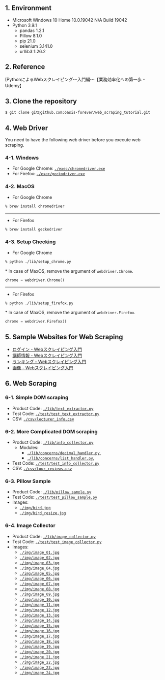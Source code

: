 ## 1. Environment

* Microsoft Windows 10 Home 10.0.19042 N/A Build 19042
* Python 3.9.1
  * pandas 1.2.1
  * Pillow 8.1.0
  * pip 21.0
  * selenium 3.141.0
  * urllib3 1.26.2

## 2. Reference

[PythonによるWebスクレイピング〜入門編〜【業務効率化への第一歩 - Udemy】

## 3. Clone the repository

```bash
$ git clone git@github.com:oasis-forever/web_scraping_tutorial.git
```

## 4. Web Driver

You need to have the following web driver before you execute web scraping.  

### 4-1. Windows

* For Google Chrome: [`./exec/chromedriver.exe`](https://github.com/oasis-forever/web_scraping_tutorial/blob/master/exec/chromedriver.exe)
* For Firefox: [`./exec/geckodriver.exe`](https://github.com/oasis-forever/web_scraping_tutorial/blob/master/exec/geckodriver.exe)

### 4-2. MacOS

* For Google Chrome
```bash
% brew install chromedriver
```

---

* For Firefox
```bash
% brew install geckodriver
```

### 4-3. Setup Checking

* For Google Chrome
```bash
% python ./lib/setup_chrome.py
```

\* In case of MaxOS, remove the argument of `webdriver.Chrome`.

```python
chrome = webdriver.Chrome()
```

---

* For Firefox
```bash
% python ./lib/setup_firefox.py
```

\* In case of MaxOS, remove the argument of `webdriver.Firefox`.

```python
chrome = webdriver.Firefox()
```

## 5. Sample Websites for Web Scraping

* [ログイン - Webスクレイピング入門](https://scraping-for-beginner.herokuapp.com/login_page)
* [講師情報 - Webスクレイピング入門](https://scraping-for-beginner.herokuapp.com/mypage)
* [ランキング - Webスクレイピング入門](https://scraping-for-beginner.herokuapp.com/ranking/)
* [画像 - Webスクレイピング入門](https://scraping-for-beginner.herokuapp.com/image)


## 6. Web Scraping

### 6-1. Simple DOM scraping

* Product Code: [`./lib/text_extractor.py`](https://github.com/oasis-forever/web_scraping_tutorial/blob/master/lib/text_extractor.py)
* Test Code: [`./test/test_text_extractor.py`](https://github.com/oasis-forever/web_scraping_tutorial/blob/master/test/test_text_extractor.py)
* CSV: [`./csv/lecturer_info.csv`](https://github.com/oasis-forever/web_scraping_tutorial/blob/master/csv/lecturer_info.csv)

### 6-2. More Complicated DOM scraping

* Product Code: [`./lib/info_collector.py`](https://github.com/oasis-forever/web_scraping_tutorial/blob/master/lib/info_collector.py)
  * Modules:
    * [`./lib/concerns/decimal_handler.py`](https://github.com/oasis-forever/web_scraping_tutorial/blob/master/lib/concerns/decimal_handler.py),
    * [`./lib/concerns/list_handler.py`](https://github.com/oasis-forever/web_scraping_tutorial/blob/master/lib/concerns/list_handler.py), 
* Test Code: [`./test/test_info_collector.py`](https://github.com/oasis-forever/web_scraping_tutorial/blob/master/test/test_info_collector.py)
* CSV: [`./csv/tour_reviews.csv`](https://github.com/oasis-forever/web_scraping_tutorial/blob/master/csv/tour_reviews.csv)

### 6-3. Pillow Sample

* Product Code: [`./lib/pillow_sample.py`](https://github.com/oasis-forever/web_scraping_tutorial/blob/master/lib/pillow_sample.py)
* Test Code: [`./test/test_pillow_sample.py`](https://github.com/oasis-forever/web_scraping_tutorial/blob/master/test/test_pillow_sample.py)
* Images:
  * [`./img/bird.jpg`](https://github.com/oasis-forever/web_scraping_tutorial/blob/master/img/bird.jpg)
  * [`./img/bird_resize.jpg`](https://github.com/oasis-forever/web_scraping_tutorial/blob/master/img/bird_resize.jpg)

### 6-4. Image Collector

* Product Code: [`./lib/image_collector.py`](https://github.com/oasis-forever/web_scraping_tutorial/blob/master/lib/image_collector.py)
* Test Code: [`./test/test_image_collector.py`](https://github.com/oasis-forever/web_scraping_tutorial/blob/master/test/test_image_collector.py)
* Images:
  * [`./img/image_01.jpg`](https://github.com/oasis-forever/web_scraping_tutorial/blob/master/img/image_01.jpg)
  * [`./img/image_02.jpg`](https://github.com/oasis-forever/web_scraping_tutorial/blob/master/img/image_02.jpg)
  * [`./img/image_03.jpg`](https://github.com/oasis-forever/web_scraping_tutorial/blob/master/img/image_03.jpg)
  * [`./img/image_04.jpg`](https://github.com/oasis-forever/web_scraping_tutorial/blob/master/img/image_04.jpg)
  * [`./img/image_05.jpg`](https://github.com/oasis-forever/web_scraping_tutorial/blob/master/img/image_05.jpg)
  * [`./img/image_06.jpg`](https://github.com/oasis-forever/web_scraping_tutorial/blob/master/img/image_06.jpg)
  * [`./img/image_07.jpg`](https://github.com/oasis-forever/web_scraping_tutorial/blob/master/img/image_07.jpg)
  * [`./img/image_08.jpg`](https://github.com/oasis-forever/web_scraping_tutorial/blob/master/img/image_08.jpg)
  * [`./img/image_09.jpg`](https://github.com/oasis-forever/web_scraping_tutorial/blob/master/img/image_09.jpg)
  * [`./img/image_10.jpg`](https://github.com/oasis-forever/web_scraping_tutorial/blob/master/img/image_10.jpg)
  * [`./img/image_11.jpg`](https://github.com/oasis-forever/web_scraping_tutorial/blob/master/img/image_11.jpg)
  * [`./img/image_12.jpg`](https://github.com/oasis-forever/web_scraping_tutorial/blob/master/img/image_12.jpg)
  * [`./img/image_13.jpg`](https://github.com/oasis-forever/web_scraping_tutorial/blob/master/img/image_13.jpg)
  * [`./img/image_14.jpg`](https://github.com/oasis-forever/web_scraping_tutorial/blob/master/img/image_14.jpg)
  * [`./img/image_15.jpg`](https://github.com/oasis-forever/web_scraping_tutorial/blob/master/img/image_15.jpg)
  * [`./img/image_16.jpg`](https://github.com/oasis-forever/web_scraping_tutorial/blob/master/img/image_16.jpg)
  * [`./img/image_17.jpg`](https://github.com/oasis-forever/web_scraping_tutorial/blob/master/img/image_17.jpg)
  * [`./img/image_18.jpg`](https://github.com/oasis-forever/web_scraping_tutorial/blob/master/img/image_18.jpg)
  * [`./img/image_19.jpg`](https://github.com/oasis-forever/web_scraping_tutorial/blob/master/img/image_19.jpg)
  * [`./img/image_20.jpg`](https://github.com/oasis-forever/web_scraping_tutorial/blob/master/img/image_20.jpg)
  * [`./img/image_21.jpg`](https://github.com/oasis-forever/web_scraping_tutorial/blob/master/img/image_21.jpg)
  * [`./img/image_22.jpg`](https://github.com/oasis-forever/web_scraping_tutorial/blob/master/img/image_22.jpg)
  * [`./img/image_23.jpg`](https://github.com/oasis-forever/web_scraping_tutorial/blob/master/img/image_23.jpg)
  * [`./img/image_24.jpg`](https://github.com/oasis-forever/web_scraping_tutorial/blob/master/img/image_24.jpg)
